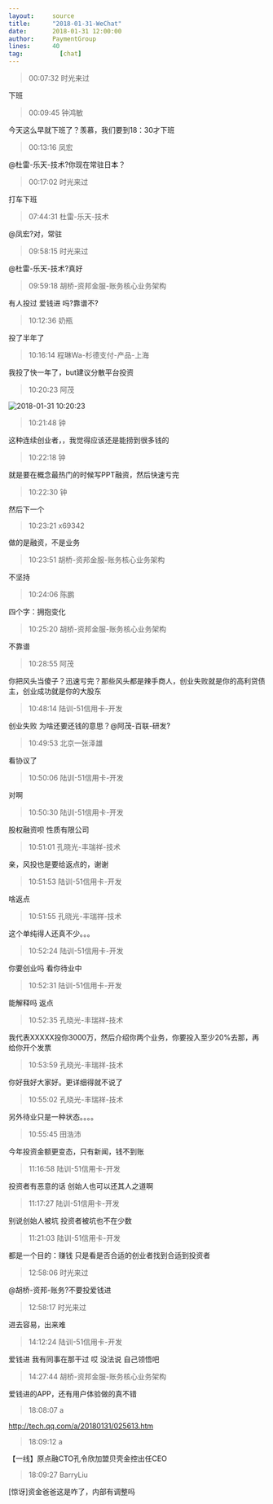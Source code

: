 ```yaml
---
layout:     source 
title:      "2018-01-31-WeChat"
date:       2018-01-31 12:00:00
author:     PaymentGroup
lines:      40 
tag:		  [chat]
---
```

> 00:07:32  时光来过  
   
下班  
   
> 00:09:45  钟鸿敏  
   
今天这么早就下班了？羡慕，我们要到18：30才下班  
   
> 00:13:16  凤宏  
   
@杜雷-乐天-技术?你现在常驻日本？  
   
> 00:17:02  时光来过  
   
打车下班  
   
> 07:44:31  杜雷-乐天-技术  
   
@凤宏?对，常驻  
   
> 09:58:15  时光来过  
   
@杜雷-乐天-技术?真好  
   
> 09:59:18  胡桥-资邦金服-账务核心业务架构  
   
有人投过 爱钱进 吗?靠谱不?  
   
> 10:12:36  奶瓶  
   
投了半年了  
   
> 10:16:14  程琳Wa-杉德支付-产品-上海  
   
我投了快一年了，but建议分散平台投资  
   
> 10:20:23  阿茂  
   
![2018-01-31 10:20:23](http://static.cocolian.org/img/201801/20180131_102023.png) 
   
> 10:21:48  钟  
   
这种连续创业者，，我觉得应该还是能捞到很多钱的  
   
> 10:22:18  钟  
   
就是要在概念最热门的时候写PPT融资，然后快速亏完  
   
> 10:22:30  钟  
   
然后下一个  
   
> 10:23:21  x69342  
   
做的是融资，不是业务  
   
> 10:23:51  胡桥-资邦金服-账务核心业务架构  
   
不坚持  
   
> 10:24:06  陈鹏  
   
四个字：拥抱变化  
   
> 10:25:20  胡桥-资邦金服-账务核心业务架构  
   
不靠谱  
   
> 10:28:55  阿茂  
   
你把风头当傻子？迅速亏完？那些风头都是辣手商人，创业失败就是你的高利贷债主，创业成功就是你的大股东  
   
> 10:48:14  陆训-51信用卡-开发  
   
创业失败 为啥还要还钱的意思？@阿茂-百联-研发?  
   
> 10:49:53  北京一张泽雄  
   
看协议了  
   
> 10:50:06  陆训-51信用卡-开发  
   
对啊  
   
> 10:50:30  陆训-51信用卡-开发  
   
股权融资呗   性质有限公司  
   
> 10:51:01  孔晓光-丰瑞祥-技术  
   
亲，风投也是要给返点的，谢谢  
   
> 10:51:53  陆训-51信用卡-开发  
   
啥返点  
   
> 10:51:55  孔晓光-丰瑞祥-技术  
   
这个单纯得人还真不少。。。  
   
> 10:52:24  陆训-51信用卡-开发  
   
你要创业吗 看你待业中  
   
> 10:52:31  陆训-51信用卡-开发  
   
能解释吗 返点  
   
> 10:52:35  孔晓光-丰瑞祥-技术  
   
我代表XXXXX投你3000万，然后介绍你两个业务，你要投入至少20%去那，再给你开个发票  
   
> 10:53:59  孔晓光-丰瑞祥-技术  
   
你好我好大家好。更详细得就不说了  
   
> 10:55:02  孔晓光-丰瑞祥-技术  
   
另外待业只是一种状态。。。。  
   
> 10:55:45  田浩沛  
   
今年投资金额更变态，只有新闻，钱不到账  
   
> 11:16:58  陆训-51信用卡-开发  
   
投资者有恶意的话 创始人也可以还其人之道啊  
   
> 11:17:27  陆训-51信用卡-开发  
   
别说创始人被坑 投资者被坑也不在少数  
   
> 11:21:03  陆训-51信用卡-开发  
   
都是一个目的：赚钱 只是看是否合适的创业者找到合适到投资者  
   
> 12:58:06  时光来过  
   
@胡桥-资邦-账务?不要投爱钱进  
   
> 12:58:17  时光来过  
   
进去容易，出来难  
   
> 14:12:24  陆训-51信用卡-开发  
   
爱钱进 我有同事在那干过 哎 没法说 自己领悟吧  
   
> 14:27:44  胡桥-资邦金服-账务核心业务架构  
   
爱钱进的APP，还有用户体验做的真不错  
   
> 18:08:07  a  
   
http://tech.qq.com/a/20180131/025613.htm  
   
> 18:09:12  a  
   
【一线】原点融CTO孔令欣加盟贝壳金控出任CEO  
   
> 18:09:27  BarryLiu  
   
[惊讶]资金爸爸这是咋了，内部有调整吗  
   
